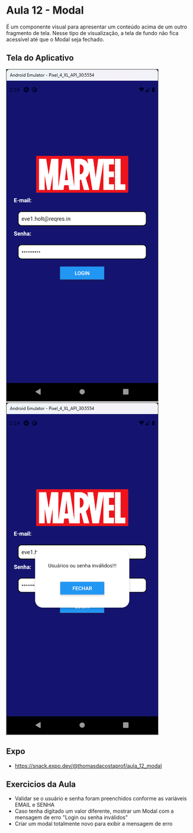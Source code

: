 # Aula 12 - Modal

É um componente visual para apresentar um conteúdo acima de um outro fragmento de tela. Nesse tipo de visualização, a tela de fundo não fica acessível até que o Modal seja fechado.

## Tela do Aplicativo

![Tela](screen1.png) ![Tela](screen2.png)

## Expo

- https://snack.expo.dev/@thomasdacostaprof/aula_12_modal

## Exercicios da Aula

- Validar se o usuário e senha foram preenchidos conforme as variáveis EMAIL e SENHA
- Caso tenha digitado um valor diferente, mostrar um Modal com a mensagem de erro "Login ou senha inválidos"
- Criar um modal totalmente novo para exibir a mensagem de erro
